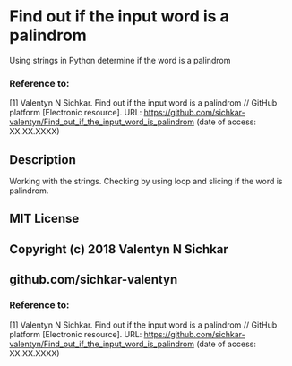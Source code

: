 # Find out if the input word is a palindrom
Using strings in Python determine if the word is a palindrom

### Reference to:
[1] Valentyn N Sichkar. Find out if the input word is a palindrom // GitHub platform [Electronic resource]. URL: https://github.com/sichkar-valentyn/Find_out_if_the_input_word_is_palindrom (date of access: XX.XX.XXXX)

## Description
Working with the strings. Checking by using loop and slicing if the word is palindrom.

## MIT License
## Copyright (c) 2018 Valentyn N Sichkar
## github.com/sichkar-valentyn
### Reference to:
[1] Valentyn N Sichkar. Find out if the input word is a palindrom // GitHub platform [Electronic resource]. URL: https://github.com/sichkar-valentyn/Find_out_if_the_input_word_is_palindrom (date of access: XX.XX.XXXX)
